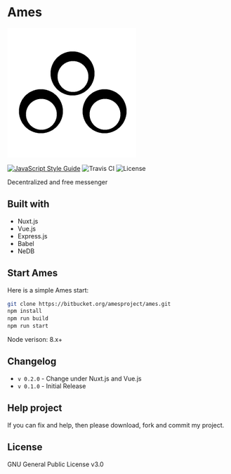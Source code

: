 # Ames
![Ames](/static/logo.png)

[![JavaScript Style Guide](https://img.shields.io/badge/code_style-standard-brightgreen.svg)](https://standardjs.com)
![Travis CI](https://travis-ci.org/ames-project/Ames.svg?branch=master)
![License](https://img.shields.io/github/license/ames-project/Ames.svg)

Decentralized and free messenger

## Built with
* Nuxt.js
* Vue.js
* Express.js
* Babel
* NeDB

## Start Ames
Here is a simple Ames start:
```bash
git clone https://bitbucket.org/amesproject/ames.git
npm install
npm run build
npm run start
```

Node verison: 8.x+

## Changelog
* `v 0.2.0` - Change under Nuxt.js and Vue.js
* `v 0.1.0` - Initial Release

## Help project
If you can fix and help, then please download, fork and commit my project.
## License

GNU General Public License v3.0
